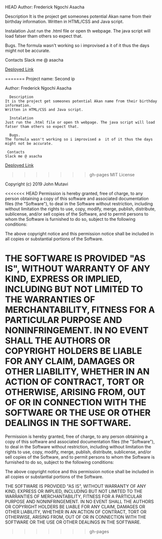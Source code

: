 HEAD
Author: Frederick Ngochi Asacha

  Description
        It is the project get someones potential Akan name from their birthday information.
        Written in HTML/CSS and Java script.

  Instalation
        Just run the .html file or open th webpage. The java script will load fatser tham others so expect that. 

  Bugs.
        The formula wasn't working so i improvised a  it of it thus the days might not be accurate.

 Contacts
        Slack me @ asacha


[Deployed Link](https://github.com/fred2401/fred2401.github.io.git)

=======
Project name: Second ip

Author: Frederick Ngochi Asacha
      
      Description
    It is the project get someones potential Akan name from their birthday information.
    Written in HTML/CSS and Java script.

      Instalation
    Just run the .html file or open th webpage. The java script will load fatser tham others so expect that. 

      Bugs.
    The formula wasn't working so i improvised a  it of it thus the days might not be accurate.

     Contacts
    Slack me @ asacha

      
     
[Deployed Link](https://github.com/fred2401/second-ip/tree/gh-pages/the%20Ip)
       
>>>>>>> gh-pages
MIT License

Copyright (c) 2019 John Mutavi

<<<<<<< HEAD
Permission is hereby granted, free of charge, to any person obtaining a copy of this software and associated documentation files (the "Software"), to deal in the Software without restriction, including without limitation the rights to use, copy, modify, merge, publish, distribute, sublicense, and/or sell copies of the Software, and to permit persons to whom the Software is furnished to do so, subject to the following conditions:

The above copyright notice and this permission notice shall be included in all copies or substantial portions of the Software.

THE SOFTWARE IS PROVIDED "AS IS", WITHOUT WARRANTY OF ANY KIND, EXPRESS OR IMPLIED, INCLUDING BUT NOT LIMITED TO THE WARRANTIES OF MERCHANTABILITY, FITNESS FOR A PARTICULAR PURPOSE AND NONINFRINGEMENT. IN NO EVENT SHALL THE AUTHORS OR COPYRIGHT HOLDERS BE LIABLE FOR ANY CLAIM, DAMAGES OR OTHER LIABILITY, WHETHER IN AN ACTION OF CONTRACT, TORT OR OTHERWISE, ARISING FROM, OUT OF OR IN CONNECTION WITH THE SOFTWARE OR THE USE OR OTHER DEALINGS IN THE SOFTWARE.
=======
Permission is hereby granted, free of charge, to any person obtaining a copy
of this software and associated documentation files (the "Software"), to deal
in the Software without restriction, including without limitation the rights
to use, copy, modify, merge, publish, distribute, sublicense, and/or sell
copies of the Software, and to permit persons to whom the Software is
furnished to do so, subject to the following conditions:

The above copyright notice and this permission notice shall be included in all
copies or substantial portions of the Software.

THE SOFTWARE IS PROVIDED "AS IS", WITHOUT WARRANTY OF ANY KIND, EXPRESS OR
IMPLIED, INCLUDING BUT NOT LIMITED TO THE WARRANTIES OF MERCHANTABILITY,
FITNESS FOR A PARTICULAR PURPOSE AND NONINFRINGEMENT. IN NO EVENT SHALL THE
AUTHORS OR COPYRIGHT HOLDERS BE LIABLE FOR ANY CLAIM, DAMAGES OR OTHER
LIABILITY, WHETHER IN AN ACTION OF CONTRACT, TORT OR OTHERWISE, ARISING FROM,
OUT OF OR IN CONNECTION WITH THE SOFTWARE OR THE USE OR OTHER DEALINGS IN THE
SOFTWARE.

>>>>>>> gh-pages
